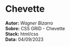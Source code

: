 # Chevette
**Autor:** _Wagner Bizarro_  
**Sobre:** CSS GRID - Chevette   
**Stack:** html/css  
**Data:** 04/09/2023  
